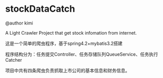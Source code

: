 # stockDataCatch

@author kimi

A Light Crawler Project that get stock infomation from internet. 

这是一个简单的爬虫程序，基于spring4.2+mybatis3.2搭建

程序结构分为：任务提交Controller、任务存储队列QueueService、任务执行Catcher

项目中共有四条爬虫负责抓取上市公司的基本信息和财务信息。
